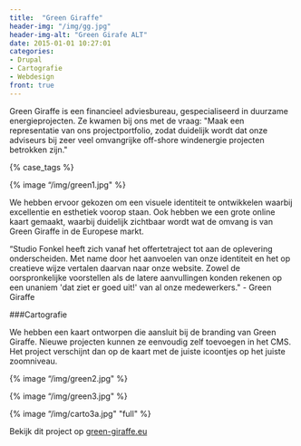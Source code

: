 ```yaml
---
title:  "Green Giraffe"
header-img: "/img/gg.jpg"
header-img-alt: "Green Girafe ALT"
date: 2015-01-01 10:27:01
categories: 
- Drupal 
- Cartografie 
- Webdesign
front: true
---
```


Green Giraffe is een financieel adviesbureau, gespecialiseerd in duurzame energieprojecten. Ze kwamen bij ons met de vraag: "Maak een representatie van ons projectportfolio, zodat duidelijk wordt dat onze adviseurs bij zeer veel omvangrijke off-shore windenergie projecten betrokken zijn."

{% case_tags %}

{% image “/img/green1.jpg" %}

We hebben ervoor gekozen om een visuele identiteit te ontwikkelen waarbij excellentie en esthetiek voorop staan. Ook hebben we een grote online kaart gemaakt, waarbij duidelijk zichtbaar wordt wat de omvang is van Green Giraffe in de Europese markt.

“Studio Fonkel heeft zich vanaf het offertetraject tot aan de oplevering onderscheiden. Met name door het aanvoelen van onze identiteit en het op creatieve wijze vertalen daarvan naar onze website. Zowel de oorspronkelijke voorstellen als de latere aanvullingen konden rekenen op een unaniem 'dat ziet er goed uit!' van al onze medewerkers." - Green Giraffe

###Cartografie

We hebben een kaart ontworpen die aansluit bij de branding van Green Giraffe. Nieuwe projecten kunnen ze eenvoudig zelf toevoegen in het CMS. Het project verschijnt dan op de kaart met de juiste icoontjes op het juiste zoomniveau.

{% image “/img/green2.jpg" %}

{% image “/img/green3.jpg" %}

{% image “/img/carto3a.jpg" "full" %}

Bekijk dit project op <a href="http://green-giraffe.eu/" target="_blank">green-giraffe.eu</a>
